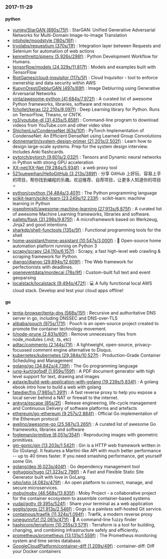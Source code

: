 ### 2017-11-29

#### python
* [yunjey/StarGAN (890s/75f)](https://github.com/yunjey/StarGAN) : StarGAN: Unified Generative Adversarial Networks for Multi-Domain Image-to-Image Translation
* [intohole/moodstyle (180s/16f)](https://github.com/intohole/moodstyle) : 
* [tryolabs/requestium (370s/11f)](https://github.com/tryolabs/requestium) : Integration layer between Requests and Selenium for automation of web actions
* [kennethreitz/pipenv (5,926s/296f)](https://github.com/kennethreitz/pipenv) : Python Development Workflow for Humans.
* [tensorflow/models (24,329s/11,817f)](https://github.com/tensorflow/models) : Models and examples built with TensorFlow
* [RiotGames/cloud-inquisitor (117s/5f)](https://github.com/RiotGames/cloud-inquisitor) : Cloud Inquisitor - tool to enforce ownership and data security within AWS
* [KupynOrest/DeblurGAN (497s/69f)](https://github.com/KupynOrest/DeblurGAN) : Image Deblurring using Generative Arversarial Networks
* [vinta/awesome-python (41,684s/7,972f)](https://github.com/vinta/awesome-python) : A curated list of awesome Python frameworks, libraries, software and resources
* [fchollet/keras (22,210s/8,097f)](https://github.com/fchollet/keras) : Deep Learning library for Python. Runs on TensorFlow, Theano, or CNTK.
* [rg3/youtube-dl (31,435s/5,858f)](https://github.com/rg3/youtube-dl) : Command-line program to download videos from YouTube.com and other video sites
* [ShichenLiu/CondenseNet (63s/10f)](https://github.com/ShichenLiu/CondenseNet) : PyTorch Implementation of CondenseNet: An Efficient DenseNet using Learned Group Convolutions
* [donnemartin/system-design-primer (21,201s/2,502f)](https://github.com/donnemartin/system-design-primer) : Learn how to design large-scale systems. Prep for the system design interview. Includes Anki flashcards.
* [pytorch/pytorch (9,601s/2,032f)](https://github.com/pytorch/pytorch) : Tensors and Dynamic neural networks in Python with strong GPU acceleration
* [XX-net/XX-Net (19,284s/5,934f)](https://github.com/XX-net/XX-Net) : a web proxy tool
* [521xueweihan/HelloGitHub (3,213s/389f)](https://github.com/521xueweihan/HelloGitHub) : 分享 GitHub 上好玩、容易上手的项目，帮你找到编程的乐趣。欢迎推荐、自荐项目，让更多人知道你的项目⭐️
* [python/cpython (14,484s/3,401f)](https://github.com/python/cpython) : The Python programming language
* [scikit-learn/scikit-learn (23,249s/12,233f)](https://github.com/scikit-learn/scikit-learn) : scikit-learn: machine learning in Python
* [josephmisiti/awesome-machine-learning (27,913s/6,875f)](https://github.com/josephmisiti/awesome-machine-learning) : A curated list of awesome Machine Learning frameworks, libraries and software.
* [pallets/flask (31,298s/9,875f)](https://github.com/pallets/flask) : A microframework based on Werkzeug, Jinja2 and good intentions
* [sharkdp/shell-functools (135s/5f)](https://github.com/sharkdp/shell-functools) : Functional programming tools for the shell
* [home-assistant/home-assistant (10,547s/3,000f)](https://github.com/home-assistant/home-assistant) : 🏡 Open-source home automation platform running on Python 3
* [scrapy/scrapy (24,110s/6,157f)](https://github.com/scrapy/scrapy) : Scrapy, a fast high-level web crawling & scraping framework for Python.
* [django/django (29,894s/12,609f)](https://github.com/django/django) : The Web framework for perfectionists with deadlines.
* [openeventdata/mordecai (78s/9f)](https://github.com/openeventdata/mordecai) : Custom-built full text and event geoparsing
* [localstack/localstack (9,494s/472f)](https://github.com/localstack/localstack) : 💻 A fully functional local AWS cloud stack. Develop and test your cloud apps offline!

#### go
* [tenta-browser/tenta-dns (568s/15f)](https://github.com/tenta-browser/tenta-dns) : Recursive and authoritative DNS server in go, including DNSSEC and DNS-over-TLS
* [alibaba/pouch (975s/171f)](https://github.com/alibaba/pouch) : Pouch is an open-source project created to promote the container technology movement.
* [tj/node-prune (2,831s/60f)](https://github.com/tj/node-prune) : Remove unnecessary files from node_modules (.md, .ts, etc)
* [adtac/commento (2,144s/71f)](https://github.com/adtac/commento) : A lightweight, open-source, privacy-focussed comment engine alternative to Disqus.
* [kubernetes/kubernetes (29,384s/10,527f)](https://github.com/kubernetes/kubernetes) : Production-Grade Container Scheduling and Management
* [golang/go (34,842s/4,739f)](https://github.com/golang/go) : The Go programming language
* [jung-kurt/gofpdf (1,959s/159f)](https://github.com/jung-kurt/gofpdf) : A PDF document generator with high level support for text, drawing and images
* [astaxie/build-web-application-with-golang (19,239s/5,834f)](https://github.com/astaxie/build-web-application-with-golang) : A golang ebook intro how to build a web with golang
* [fatedier/frp (7,985s/1,391f)](https://github.com/fatedier/frp) : A fast reverse proxy to help you expose a local server behind a NAT or firewall to the internet.
* [ankyra/escape (85s/2f)](https://github.com/ankyra/escape) : Release engineering, life-cycle management and Continuous Delivery of software platforms and artefacts
* [ethereum/go-ethereum (9,257s/2,884f)](https://github.com/ethereum/go-ethereum) : Official Go implementation of the Ethereum protocol
* [avelino/awesome-go (25,587s/3,265f)](https://github.com/avelino/awesome-go) : A curated list of awesome Go frameworks, libraries and software
* [fogleman/primitive (8,051s/354f)](https://github.com/fogleman/primitive) : Reproducing images with geometric primitives.
* [gin-gonic/gin (13,203s/1,542f)](https://github.com/gin-gonic/gin) : Gin is a HTTP web framework written in Go (Golang). It features a Martini-like API with much better performance -- up to 40 times faster. If you need smashing performance, get yourself some Gin.
* [golang/dep (6,023s/404f)](https://github.com/golang/dep) : Go dependency management tool
* [gohugoio/hugo (21,323s/2,796f)](https://github.com/gohugoio/hugo) : A Fast and Flexible Static Site Generator built with love in GoLang.
* [istio/istio (4,082s/479f)](https://github.com/istio/istio) : An open platform to connect, manage, and secure microservices.
* [moby/moby (46,568s/13,835f)](https://github.com/moby/moby) : Moby Project - a collaborative project for the container ecosystem to assemble container-based systems
* [yudai/gotty (9,395s/524f)](https://github.com/yudai/gotty) : Share your terminal as a web application
* [gogits/gogs (21,913s/2,546f)](https://github.com/gogits/gogs) : Gogs is a painless self-hosted Git service.
* [containous/traefik (11,324s/1,094f)](https://github.com/containous/traefik) : Træfik, a modern reverse proxy
* [junegunn/fzf (12,061s/471f)](https://github.com/junegunn/fzf) : 🌸 A command-line fuzzy finder
* [hashicorp/terraform (10,255s/3,571f)](https://github.com/hashicorp/terraform) : Terraform is a tool for building, changing, and combining infrastructure safely and efficiently.
* [prometheus/prometheus (13,131s/1,559f)](https://github.com/prometheus/prometheus) : The Prometheus monitoring system and time series database.
* [GoogleCloudPlatform/container-diff (1,209s/49f)](https://github.com/GoogleCloudPlatform/container-diff) : container-diff: Diff your Docker containers
